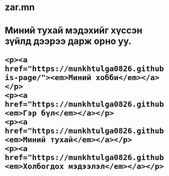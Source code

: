 # zar.mn
<html>
<head>
    <meta cahrset="utf-8">
</head>
<body>
    <h1><strong>Миний тухай мэдэхийг хүссэн зүйлд дээрээ дарж орно уу. 
    
    <p><a href="https://munkhtulga0826.github.io/tuka-is-page/"><em>Миний хобби</em></a></p>
    <p><a href="https://munkhtulga0826.github.io/page2/"><em>Гэр бүл</em></a></p>
    <p><a href="https://munkhtulga0826.github.io/page3/"><em>Миний тухай</em></a></p>
    <p><a href="https://munkhtulga0826.github.io/page4/"><em>Холбогдох мэдээлэл</em></a></p>
